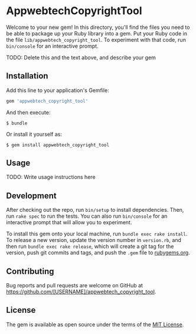 # AppwebtechCopyrightTool

Welcome to your new gem! In this directory, you'll find the files you need to be able to package up your Ruby library into a gem. Put your Ruby code in the file `lib/appwebtech_copyright_tool`. To experiment with that code, run `bin/console` for an interactive prompt.

TODO: Delete this and the text above, and describe your gem

## Installation

Add this line to your application's Gemfile:

```ruby
gem 'appwebtech_copyright_tool'
```

And then execute:

    $ bundle

Or install it yourself as:

    $ gem install appwebtech_copyright_tool

## Usage

TODO: Write usage instructions here

## Development

After checking out the repo, run `bin/setup` to install dependencies. Then, run `rake spec` to run the tests. You can also run `bin/console` for an interactive prompt that will allow you to experiment.

To install this gem onto your local machine, run `bundle exec rake install`. To release a new version, update the version number in `version.rb`, and then run `bundle exec rake release`, which will create a git tag for the version, push git commits and tags, and push the `.gem` file to [rubygems.org](https://rubygems.org).

## Contributing

Bug reports and pull requests are welcome on GitHub at https://github.com/[USERNAME]/appwebtech_copyright_tool.

## License

The gem is available as open source under the terms of the [MIT License](https://opensource.org/licenses/MIT).
